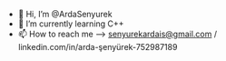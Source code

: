 - 👋 Hi, I’m @ArdaSenyurek
- 🌱 I’m currently learning C++
- 📫 How to reach me -->  senyurekardais@gmail.com     /    linkedin.com/in/arda-şenyürek-752987189

<!---
ArdaSenyurek/ArdaSenyurek is a ✨ special ✨ repository because its `README.md` (this file) appears on your GitHub profile.
You can click the Preview link to take a look at your changes.
--->
